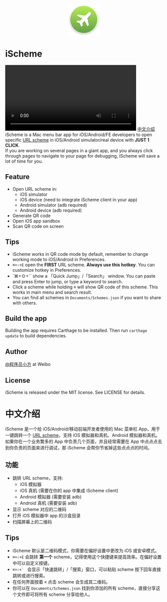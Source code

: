 <p align='center'>
<img src='https://raw.githubusercontent.com/daryl5/iScheme/master/images/logo.png' width=100 />
</p>

# iScheme
<video src='https://raw.githubusercontent.com/daryl5/iScheme/master/images/showcase.mp4' width=420></video>
[中文介绍](https://github.com/daryl5/iScheme#中文介绍)  
iScheme is a Mac menu bar app for iOS/Android/FE developers to open specific [URL scheme](https://developer.apple.com/library/content/featuredarticles/iPhoneURLScheme_Reference/Introduction/Introduction.html) in iOS/Android simulator/real device with **JUST 1 CLICK**.  
If you are working on several pages in a giant app, and you always click through pages to navigate to your page for debugging, iScheme will save a lot of time for you.

## Feature
- Open URL scheme in:
   - iOS simulator
   - iOS device (need to integrate iScheme client in your app)
   - Android simulator (adb required)
   - Android device (adb required)
- Generate QR code
- Open iOS app sandbox
- Scan QR code on screen

## Tips
- iScheme works in QR code mode by default, remember to change working mode to iOS/Android in Preferences.
- `⌘+⇧+E` open the **FIRST** URL scheme. **Always use this hotkey**. You can customize hotkey in Preferences.
- `⌘+⇧+\`` show a 「Quick Jump」/「Search」 window. You can paste and press Enter to jump, or type a keyword to search.
- Click a scheme while holding `⌘` will show QR code of this scheme. This works in main menu and search result.
- You can find all schemes in `Documents/Schemes.json` if you want to share with others.

## Build the app
Building the app requires Carthage to be installed. Then run `carthage update` to build dependencies.

## Author
[@程序员小方](https://weibo.com/wuyunpeng) at Weibo

## License
iScheme is released under the MIT license. See LICENSE for details.

# 中文介绍
iScheme 是一个给 iOS/Android/移动前端开发者使用的 Mac 菜单栏 App，用于一键跳转一个 [URL scheme](https://developer.apple.com/library/content/featuredarticles/iPhoneURLScheme_Reference/Introduction/Introduction.html)，支持 iOS 模拟器和真机、Android 模拟器和真机。  
如果你在一个业务繁多的 App 中负责几个页面，并且经常需要在 App 中点点点去到你负责的页面来进行调试，那 iScheme 会帮你节省掉这些点点点的时间。

## 功能
- 跳转 URL scheme，支持:
   - iOS 模拟器
   - iOS 真机 (需要在你的 app 中集成 iScheme client)
   - Android 模拟器 (需要安装 adb)
   - Android 真机 (需要安装 adb)
- 显示 scheme 对应的二维码
- 打开 iOS 模拟器中 app 的沙盒目录
- 扫描屏幕上的二维码

## Tips
- iScheme 默认是二维码模式，你需要在偏好设置中更改为 iOS 或安卓模式。
- `⌘+⇧+E` 会跳转 **第一个** scheme，记得使用这个快捷键来提高效率。在偏好设置中可以自定义按键。
- ``⌘+⇧+` `` 会显示「快速跳转」/「搜索」窗口，可以粘贴 scheme 按下回车直接跳转或进行搜索。
- 在任何界面按着 `⌘` 点击 scheme 会生成其二维码。
- 你可以在 `Documents/Schemes.json` 找到你添加的所有 scheme，直接分享这个文件即可将所有 scheme 分享给他人。